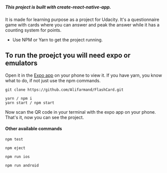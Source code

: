##### This project is built with create-react-native-app.
It is made for learning purpose as a project for Udacity.
It's a questionnaire game with cards where you can answer and peak the answer while it has a counting system for points. 


* Use NPM or Yarn to get the project running.


## To run the proejct you will need expo or emulators

Open it in the [Expo app](https://expo.io) on your phone to view it. If you have yarn, you know what to do, if not just use the npm commands.


```
git clone https://github.com/Alifarmand/FlashCard.git

yarn / npm i
yarn start / npm start
```

Now scan the QR code in your terminal with the expo app on your phone.
That's it, now you can see the project.


#### Other available commands

`npm test`  

`npm eject`  

`npm run ios`
  
`npm run android`

